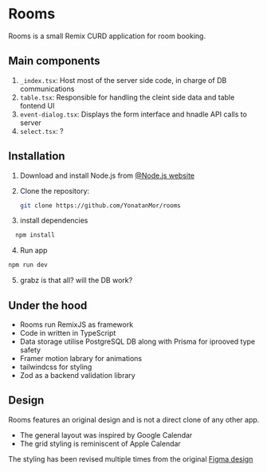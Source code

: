 # Rooms

Rooms is a small Remix CURD application for room booking.

## Main components

1. `_index.tsx`: Host most of the server side code, in charge of DB communications
2. `table.tsx`: Responsible for handling the cleint side data and table fontend UI
3. `event-dialog.tsx`: Displays the form interface and hnadle API calls to server
4. `select.tsx`: ?

## Installation

1. Download and install Node.js from [@Node.js website](https://nodejs.org/e)

2. Clone the repository:
   ```bash
   git clone https://github.com/YonatanMor/rooms
   ```

3. install dependencies
 ```bash
   npm install
   ```

4.  Run app 
```bash
npm run dev
```

5. grabz is that all? will the DB work?

## Under the hood

- Rooms run RemixJS as framework
- Code in written in TypeScript
- Data storage utilise PostgreSQL DB along with Prisma for iprooved type safety
- Framer motion labrary for animations
- tailwindcss for styling
- Zod as a backend validation library


## Design

Rooms features an original design and is not a direct clone of any other app.
* The general layout was inspired by Google Calendar
* The grid styling is reminiscent of Apple Calendar

The styling has been revised multiple times from the original [Figma design](https://www.figma.com/design/qTJRg0AY0mg8tttuTCpZlC/rooms?node-id=0-1&t=VrXC8z4NGAD0TLF1-0)

